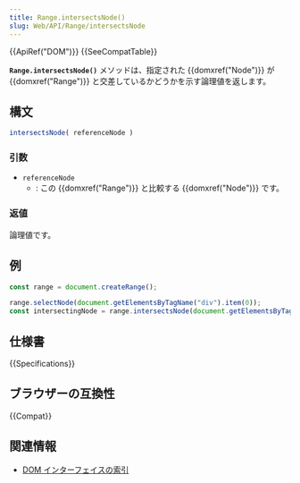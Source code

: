 ```yaml
---
title: Range.intersectsNode()
slug: Web/API/Range/intersectsNode
---
```


{{ApiRef("DOM")}} {{SeeCompatTable}}

**`Range.intersectsNode()`** メソッドは、指定された {{domxref("Node")}} が {{domxref("Range")}} と交差しているかどうかを示す論理値を返します。

## 構文

```js
intersectsNode( referenceNode )
```

### 引数

- `referenceNode`
  - : この {{domxref("Range")}} と比較する {{domxref("Node")}} です。

### 返値

論理値です。

## 例

```js
const range = document.createRange();

range.selectNode(document.getElementsByTagName("div").item(0));
const intersectingNode = range.intersectsNode(document.getElementsByTagName("p").item(0));
```

## 仕様書

{{Specifications}}

## ブラウザーの互換性

{{Compat}}

## 関連情報

- [DOM インターフェイスの索引](/ja/docs/Web/API/Document_Object_Model)
